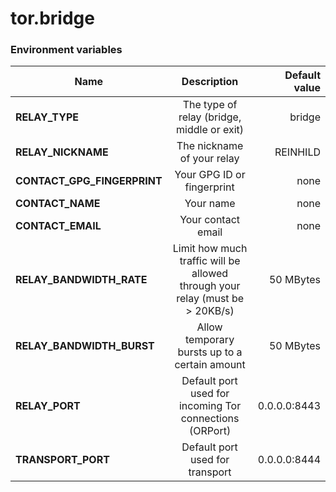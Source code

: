 # tor.bridge

 ### Environment variables

| Name                         | Description                                                                  | Default value |
| ---------------------------- |:----------------------------------------------------------------------------:| -------------:|
| **RELAY_TYPE**               | The type of relay (bridge, middle or exit)                                   | bridge        |
| **RELAY_NICKNAME**           | The nickname of your relay                                                   | REINHILD      |
| **CONTACT_GPG_FINGERPRINT**  | Your GPG ID or fingerprint                                                   | none          |
| **CONTACT_NAME**             | Your name                                                                    | none          |
| **CONTACT_EMAIL**            | Your contact email                                                           | none          |
| **RELAY_BANDWIDTH_RATE**     | Limit how much traffic will be allowed through your relay (must be > 20KB/s) | 50 MBytes     |
| **RELAY_BANDWIDTH_BURST**    | Allow temporary bursts up to a certain amount                                | 50 MBytes     |
| **RELAY_PORT**               | Default port used for incoming Tor connections (ORPort)                      | 0.0.0.0:8443  |
| **TRANSPORT_PORT**           | Default port used for transport                                              | 0.0.0.0:8444  |
